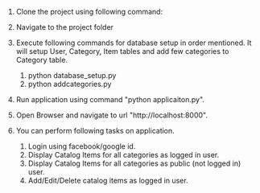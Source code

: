 1) Clone the project using following command:

2) Navigate to the project folder
   
3) Execute following commands for database setup in order mentioned. It will setup
   User, Category,  Item tables and add few categories to Category table.
   
   1. python database_setup.py
   2. python addcategories.py
   
4) Run application using command "python applicaiton.py".

5) Open Browser and navigate to url "http://localhost:8000".

6) You can perform following tasks on application.
   
   1. Login using facebook/google id.
   2. Display Catalog Items for all categories as logged in user.
   3. Display Catalog Items for all categories as public (not logged in) user.
   4. Add/Edit/Delete catalog items as logged in user.
     

